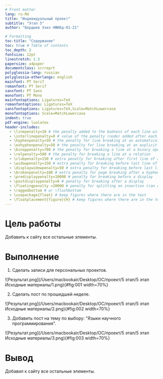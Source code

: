 ```yaml
---
# Front matter
lang: ru-RU
title: "Индивидуальный проект"
subtitle: "Этап 5"
author: "Бердыев Эзиз НФИбд-01-21"

# Formatting
toc-title: "Содержание"
toc: true # Table of contents
toc_depth: 2
fontsize: 12pt
linestretch: 1.5
papersize: a4paper
documentclass: scrreprt
polyglossia-lang: russian
polyglossia-otherlangs: english
mainfont: PT Serif
romanfont: PT Serif
sansfont: PT Sans
monofont: PT Mono
mainfontoptions: Ligatures=TeX
romanfontoptions: Ligatures=TeX
sansfontoptions: Ligatures=TeX,Scale=MatchLowercase
monofontoptions: Scale=MatchLowercase
indent: true
pdf-engine: lualatex
header-includes:
  - \linepenalty=10 # the penalty added to the badness of each line within a paragraph (no associated penalty node) Increasing the value makes tex try to have fewer lines in the paragraph.
  - \interlinepenalty=0 # value of the penalty (node) added after each line of a paragraph.
  - \hyphenpenalty=50 # the penalty for line breaking at an automatically inserted hyphen
  - \exhyphenpenalty=50 # the penalty for line breaking at an explicit hyphen
  - \binoppenalty=700 # the penalty for breaking a line at a binary operator
  - \relpenalty=500 # the penalty for breaking a line at a relation
  - \clubpenalty=150 # extra penalty for breaking after first line of a paragraph
  - \widowpenalty=150 # extra penalty for breaking before last line of a paragraph
  - \displaywidowpenalty=50 # extra penalty for breaking before last line before a display math
  - \brokenpenalty=100 # extra penalty for page breaking after a hyphenated line
  - \predisplaypenalty=10000 # penalty for breaking before a display
  - \postdisplaypenalty=0 # penalty for breaking after a display
  - \floatingpenalty =20000 # penalty for splitting an insertion (can only be split footnote in standard LaTeX)
  - \raggedbottom # or \flushbottom
  - \usepackage{float} # keep figures where there are in the text
  - \floatplacement{figure}{H} # keep figures where there are in the text
---
```


# Цель работы
Добавить к сайту все остальные элементы.

# Выполнение

1. Сделать записи для персональных проектов.

![Результат.png](/Users/macbookair/Desktop/ОС/проект/5 этап/5 этап Исходные материалы/1.png){#fig:001 width=70%}

2. Сделать пост по прошедшей неделе.

![Результат.png](/Users/macbookair/Desktop/ОС/проект/5 этап/5 этап Исходные материалы/2.png){#fig:002 width=70%}

3. Добавить пост на тему по выбору: "Языки научного программирования".

![Результат.png](/Users/macbookair/Desktop/ОС/проект/5 этап/5 этап Исходные материалы/3.png){#fig:003 width=70%}

# Вывод
Добавил к сайту все остальные элементы.

